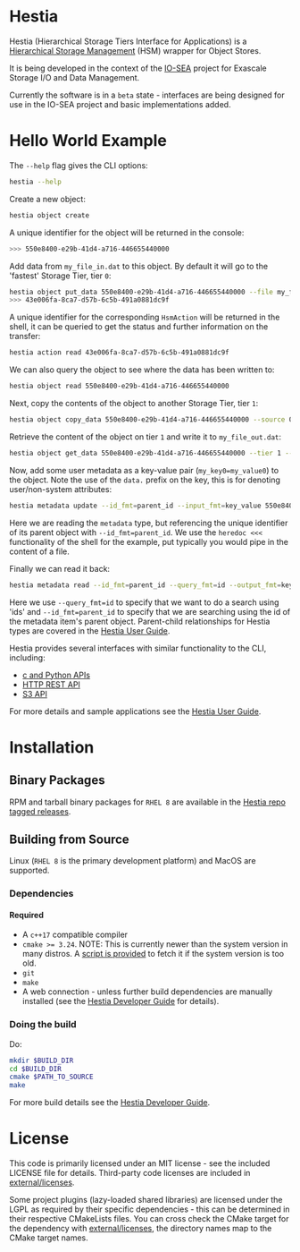 # Hestia

Hestia (Hierarchical Storage Tiers Interface for Applications) is a [Hierarchical Storage Management](https://en.wikipedia.org/wiki/Hierarchical_storage_management) (HSM) wrapper for Object Stores.

It is being developed in the context of the [IO-SEA](https://iosea-project.eu) project for Exascale Storage I/O and Data Management.

Currently the software is in a `beta` state - interfaces are being designed for use in the IO-SEA project and basic implementations added.

# Hello World Example

The `--help` flag gives the CLI options:

```bash
hestia --help
```

Create a new object:

```bash
hestia object create
```

A unique identifier for the object will be returned in the console:

```bash
>>> 550e8400-e29b-41d4-a716-446655440000
```

Add data from `my_file_in.dat` to this object. By default it will go to the 'fastest' Storage Tier, tier `0`:

```bash
hestia object put_data 550e8400-e29b-41d4-a716-446655440000 --file my_file_in.dat
>>> 43e006fa-8ca7-d57b-6c5b-491a0881dc9f
```

A unique identifier for the corresponding `HsmAction` will be returned in the shell, it can be queried to get the status and further information on the transfer:

```bash
hestia action read 43e006fa-8ca7-d57b-6c5b-491a0881dc9f
```

We can also query the object to see where the data has been written to:

```bash
hestia object read 550e8400-e29b-41d4-a716-446655440000
```

Next, copy the contents of the object to another Storage Tier, tier `1`:

```bash
hestia object copy_data 550e8400-e29b-41d4-a716-446655440000 --source 0 --target 1
```

Retrieve the content of the object on tier `1` and write it to `my_file_out.dat`:

```bash
hestia object get_data 550e8400-e29b-41d4-a716-446655440000 --tier 1 --file my_file_out.dat 
```

Now, add some user metadata as a key-value pair (`my_key0=my_value0`) to the object. Note the use of the `data.` prefix on the key, this is for denoting user/non-system attributes:

```bash
hestia metadata update --id_fmt=parent_id --input_fmt=key_value 550e8400-e29b-41d4-a716-446655440000 <<<data.my_key0=my_value0
```

Here we are reading the `metadata` type, but referencing the unique identifier of its parent object with `--id_fmt=parent_id`. We use the `heredoc <<<` functionality of the shell for the example, put typically you would pipe in the content of a file.

Finally we can read it back:

```bash
hestia metadata read --id_fmt=parent_id --query_fmt=id --output_fmt=key_value 550e8400-e29b-41d4-a716-446655440000
```

Here we use `--query_fmt=id` to specify that we want to do a search using 'ids' and `--id_fmt=parent_id` to specify that we are searching using the id of the metadata item's parent object. Parent-child relationships for Hestia types are covered in the [Hestia User Guide](./doc/UserGuide.md).

Hestia provides several interfaces with similar functionality to the CLI, including:

* [c and Python APIs](/doc/UserGuide.md#c-interface)
* [HTTP REST API](/doc/UserGuide.md#rest-api)
* [S3 API](/doc/UserGuide.md#s3-api)

For more details and sample applications see the [Hestia User Guide](./doc/UserGuide.md).

# Installation

## Binary Packages

RPM and tarball binary packages for `RHEL 8` are available in the [Hestia repo tagged releases](https://git.ichec.ie/io-sea-internal/hestia/-/releases).

## Building from Source

Linux (`RHEL 8` is the primary development platform) and MacOS are supported.

### Dependencies

#### Required

* A `c++17` compatible compiler
* `cmake >= 3.24`. NOTE: This is currently newer than the system version in many distros. A [script is provided](infra/scripts/bootstrap_cmake.sh) to fetch it if the system version is too old.
* `git`
* `make`
* A web connection - unless further build dependencies are manually installed (see the [Hestia Developer Guide](./doc/DeveloperGuide.md) for details).

### Doing the build

Do:

```bash
mkdir $BUILD_DIR
cd $BUILD_DIR
cmake $PATH_TO_SOURCE
make
```

For more build details see the [Hestia Developer Guide](./doc/DeveloperGuide.md).

# License

This code is primarily licensed under an MIT license - see the included LICENSE file for details. Third-party code licenses are included in [external/licenses](external/licenses/).

Some project plugins (lazy-loaded shared libraries) are licensed under the LGPL as required by their specific dependencies - this can be determined in their respective CMakeLists files. You can cross check the CMake target for the dependency with [external/licenses](external/licenses/), the directory names map to the CMake target names.